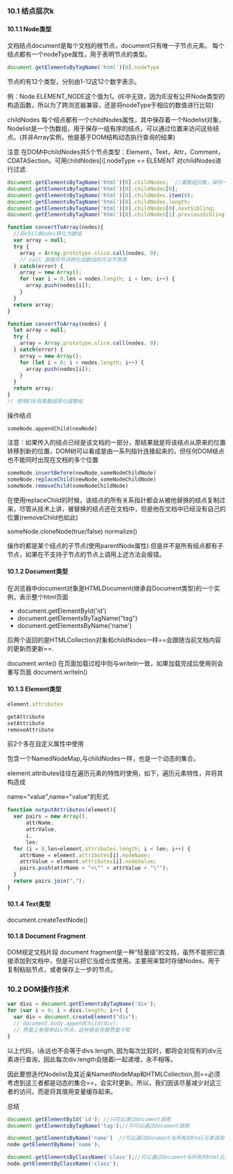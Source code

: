 ### 10.1 结点层次k

#### 10.1.1 Node类型

文档结点document是每个文档的根节点，document只有唯一子节点元素。 
每个结点都有一个nodeType属性，用于表明节点的类型。

~~~js
document.getElementsByTagName('html')[0].nodeType
~~~

节点的有12个类型，分别由1-12这12个数字表示。 

例：Node.ELEMENT_NODE这个值为1。(IE中无效，因为IE没有公开Node类型的构造函数，所以为了跨浏览器兼容，还是将nodeType于相应的数值进行比较)

childNodes
每个结点都有一个childNodes属性，其中保存着一个Nodelist对象，Nodelist是一个伪数组，用于保存一组有序的结点，可以通过位置来访问这些结点。(并非Array实例，他是基于DOM结构动态执行查询的结果)

注意 
在DOM中childNodes共5个节点类型：Element，Text，Attr，Comment，CDATASection。可用childNodes[i].nodeType == ELEMENT 对childNodes进行过滤.

```js
document.getElementsByTagName('html')[0].childNodes;  //类数组对象，保存一组有序的节点
document.getElementsByTagName('html')[0].childNodes[0];
document.getElementsByTagName('html')[0].childNodes.item(0);
document.getElementsByTagName('html')[0].childNodes.length;
document.getElementsByTagName('html')[0].childNodes[0].nextSibling;
document.getElementsByTagName('html')[0].childNodes[1].previousSibling;

function convertToArray(nodes){
  //将childNodes转化为数组
  var array = null;
  try {
    array = Array.prototype.slice.call(nodes, 0);
    // call 直接将节点转化成数组的方法不熟悉
  } catch(error) {
    array = new Array();
    for (var i = 0,len = nodes.length; i < len; i++) {
      array.push(nodes[i]);
    }
  }
  return array;
}

function convertToArray(nodes) {
  let array = null;
  try {
    array = Array.prototype.slice.call(nodes, 0);
  } catch(error) {
    array = new Array();
    for (let i = 0; i < nodes.length; i++) {
      array.push(nodes[i]);
    }
  }
  return array;
}
// 使用ES6将类数组转化成数组
```

操作结点

`someNode.appendChild(newNode) `

注意：如果传入的结点已经是该文档的一部分，那结果就是将该结点从原来的位置转移到新的位置，DOM树可以看成是由一系列指针连接起来的，但任何DOM结点也不能同时出现在文档的多个位置

~~~js
someNode.insertBefore(newNode,someNodeChildNode)
someNode.replaceChild(newNode,someNodeChildNode)
someNode.removeChild(someNodeChildNode) 
~~~

在使用replaceChild的时候，该结点的所有关系指针都会从被他替换的结点复制过来，尽管从技术上讲，被替换的结点还在文档中，但是他在文档中已经没有自己的位置(removeChild也如此)

someNode.cloneNode(true/false)
normalize()

操作的都是某个结点的子节点(使用parentNode属性).但是并不是所有结点都有子节点，如果在不支持子节点的节点上调用上述方法会报错。

#### 10.1.2 Document类型

在浏览器中document对象是HTMLDocument(继承自Document类型)的一个实例，表示整个html页面 

- document.getElementById('id') 
- document.getElementsByTagName("tag") 
- document.getElementsByName('name')

后两个返回的是HTMLCollection对象和childNodes一样==会跟随当前文档内容的更新而更新==.

document.write() 在页面加载过程中则与writeln一致，如果加载完成后使用则会重写页面
document.writeln()

#### 10.1.3 Element类型

~~~js
element.attributes

getAttribute
setAttribute
removeAttribute
~~~

前2个多在自定义属性中使用

包含一个NamedNodeMap,与childNodes一样，也是一个动态的集合。 

element.attributes往往在遍历元素的特性时使用，如下，遍历元素特性，并将其构造成 

name="value",name="value"的形式.

```js
function outputAttributes(element){
  var pairs = new Array(),
      attrName,
      attrValue,
      i,
      len;
  for (i = 0,len=element.attributes.length; i < len; i++) {
    attrName = element.attributes[i].nodeName;
    attrValue = element.attributes[i].nodeValue;
    pairs.push(attrName + "=\"" + attrValue + "\"");
  }
  return pairs.join(",");
}
```

#### 10.1.4 Text类型

document.createTextNode()

#### 10.1.8 Document Fragment

DOM规定文档片段 document fragment是一种“轻量级”的文档，虽然不能把它直接添加到文档中，但是可以把它当成仓库使用。主要用来暂时存储Nodes，用于复制粘贴节点，或者保存上一步的节点。



### 10.2 DOM操作技术

```js
var divs = document.getElementsByTagName('div');
for (var i = 0; i < divs.length; i++) {
  var div = document.createElement("div");
  // document.body.appendChild(div);
  // 界面上有很多div节点，这样做会导致界面卡死
}
```

以上代码，i永远也不会等于divs.length, 因为每次比较时，都将会对现有的div元素进行查询，因此每次div.length会随着i一起递增，永不相等。 

因此要想迭代Nodelist及其近亲NamedNodeMap和HTMLCollection,则==必须考虑到这三者都是动态的集合==，会实时更新。所以，我们因该尽量减少对这三者的访问，而是将其值用变量缓存起来。

总结

~~~js
document.getElementById('id'); //只可以通过document调用
document.getElementsByTagName('tag');//只可以通过document调用

document.getElementsByName('name')  //可以通过document与所有的html元素调用
node.getElementByName('name');

document.getElementsByClassName('class');//可以通过document与所有的html元素调用
node.getElementByClassName('class');
~~~

